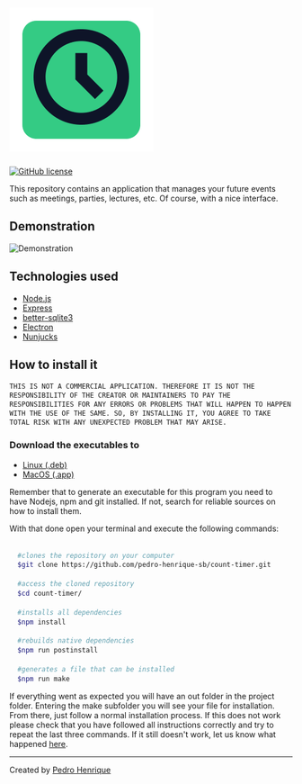# ![Logo](./public/images/icons-png/256x256.png)

[![GitHub license](https://img.shields.io/github/license/pedro-henrique-sb/count-timer?color=%2334CB84&style=flat-square)](https://github.com/pedro-henrique-sb/count-timer/blob/main/LICENSE)

This repository contains an application that manages your future events such as meetings, parties, lectures, etc. Of course, with a nice interface.

## Demonstration

![Demonstration](./public/images/count-timer-demo.gif)

## Technologies used

- [Node.js](https://nodejs.org)
- [Express](https://expressjs.com)
- [better-sqlite3](https://github.com/JoshuaWise/better-sqlite3)
- [Electron](https://electronjs.org)
- [Nunjucks](https://mozilla.github.io/nunjucks/)

## How to install it

```text
THIS IS NOT A COMMERCIAL APPLICATION. THEREFORE IT IS NOT THE RESPONSIBILITY OF THE CREATOR OR MAINTAINERS TO PAY THE RESPONSIBILITIES FOR ANY ERRORS OR PROBLEMS THAT WILL HAPPEN TO HAPPEN WITH THE USE OF THE SAME. SO, BY INSTALLING IT, YOU AGREE TO TAKE TOTAL RISK WITH ANY UNEXPECTED PROBLEM THAT MAY ARISE.
```

### Download the executables to

- [Linux (.deb)](https://github.com/pedro-henrique-sb/count-timer/releases/latest)
- [MacOS (.app)](https://github.com/pedro-henrique-sb/count-timer/releases/latest)

Remember that to generate an executable for this program you need to have Nodejs, npm and git installed. If not, search for reliable sources on how to install them.

With that done open your terminal and execute the following commands:

```bash

  #clones the repository on your computer
  $git clone https://github.com/pedro-henrique-sb/count-timer.git

  #access the cloned repository
  $cd count-timer/

  #installs all dependencies
  $npm install

  #rebuilds native dependencies
  $npm run postinstall

  #generates a file that can be installed
  $npm run make

```

If everything went as expected you will have an out folder in the project folder. Entering the make subfolder you will see your file for installation. From there, just follow a normal installation process. If this does not work please check that you have followed all instructions correctly and try to repeat the last three commands. If it still doesn't work, let us know what happened [here](https://github.com/pedro-henrique-sb/count-timer/issues).

---

Created by [Pedro Henrique](https://linkedin.com/in/pedro-henrique-b96916208)
